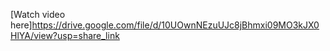 [Watch video here]https://drive.google.com/file/d/10UOwnNEzuUJc8jBhmxi09MO3kJX0HlYA/view?usp=share_link
